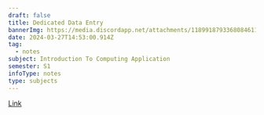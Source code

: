 ```yaml
---
draft: false
title: Dedicated Data Entry
bannerImg: https://media.discordapp.net/attachments/1189918793368084611/1222555749591420969/top-view-business-man-hands-working-laptop-tablet-pc-wooden-desk-1024x683.jpg?ex=6616a4c4&is=66042fc4&hm=7ad448fac570e79aedcf458dbc8f9b881aec7d9a8c6d1ab91f964bc0219dcda6&=&format=webp&width=720&height=480
date: 2024-03-27T14:53:00.914Z
tag:
  - notes
subject: Introduction To Computing Application
semester: S1
infoType: notes
type: subjects
---
```


<a href="https://docs.google.com/document/d/1EUESysAoirZaKqoAhwvIsxRUACvLV5jDHwFIXaFWpqE/edit?usp=sharing">Link</a>
